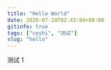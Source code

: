 ```yaml
---
title: "Hello World"
date: 2020-07-28T02:43:04+08:00
gitinfo: true
tags: ["ceshi", "测试"]
slug: "hello"
---
```


 

测试 1 



